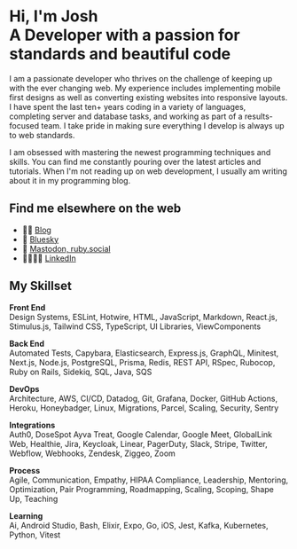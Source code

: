 # Hi, I'm Josh <br> A Developer with a passion for standards and beautiful code

I am a passionate developer who thrives on the challenge of keeping up with the ever changing web. My experience includes implementing mobile first designs as well as converting existing websites into responsive layouts. I have spent the last ten+ years coding in a variety of languages, completing server and database tasks, and working as part of a results-focused team. I take pride in making sure everything I develop is always up to web standards.

I am obsessed with mastering the newest programming techniques and skills. You can find me constantly pouring over the latest articles and tutorials. When I'm not reading up on web development, I usually am writing about it in my programming blog.

## Find me elsewhere on the web

* ✍🏻 [Blog](https://joshfrankel.me/blog/)
* 💬 [Bluesky](https://bsky.app/profile/joshfrankel.bsky.social)
* 💎 [Mastodon, ruby.social](https://ruby.social/@JoshFrankel)
* 🫱🏻‍🫲🏽 [LinkedIn](https://linkedin.com/in/joshmfrankel/)

## My Skillset

**Front End**  
Design Systems, ESLint, Hotwire, HTML, JavaScript, Markdown, React.js, Stimulus.js, Tailwind CSS, TypeScript, UI Libraries, ViewComponents  

**Back End**  
Automated Tests, Capybara, Elasticsearch, Express.js, GraphQL, Minitest, Next.js, Node.js, PostgreSQL, Prisma, Redis, REST API, RSpec, Rubocop, Ruby on Rails, Sidekiq, SQL, Java, SQS  

**DevOps**  
Architecture, AWS, CI/CD, Datadog, Git, Grafana, Docker, GitHub Actions, Heroku, Honeybadger, Linux, Migrations, Parcel, Scaling, Security, Sentry  

**Integrations**  
Auth0, DoseSpot Ayva Treat, Google Calendar, Google Meet, GlobalLink Web, Healthie, Jira, Keycloak, Linear, PagerDuty, Slack, Stripe, Twitter, Webflow, Webhooks, Zendesk, Ziggeo, Zoom 

**Process**  
Agile, Communication, Empathy, HIPAA Compliance, Leadership, Mentoring, Optimization, Pair Programming, Roadmapping, Scaling, Scoping, Shape Up, Teaching  

**Learning**  
Ai, Android Studio, Bash, Elixir, Expo, Go, iOS, Jest, Kafka, Kubernetes, Python, Vitest  



<!--
**joshmfrankel/joshmfrankel** is a ✨ _special_ ✨ repository because its `README.md` (this file) appears on your GitHub profile.

Here are some ideas to get you started:

- 🔭 I’m currently working on ...
- 🌱 I’m currently learning ...
- 👯 I’m looking to collaborate on ...
- 🤔 I’m looking for help with ...
- 💬 Ask me about ...
- 📫 How to reach me: ...
- 😄 Pronouns: ...
- ⚡ Fun fact: ...
-->
